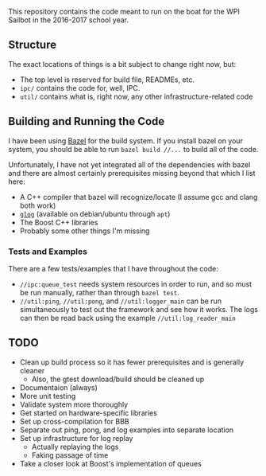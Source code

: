 This repository contains the code meant to run on the boat for the WPI Sailbot
in the 2016-2017 school year.

## Structure

The exact locations of things is a bit subject to change right now, but:

- The top level is reserved for build file, READMEs, etc.
- `ipc/` contains the code for, well, IPC.
- `util/` contains what is, right now, any other infrastructure-related code

## Building and Running the Code

I have been using [Bazel](https://www.bazel.io/) for the build system. If you
install bazel on your system, you should be able to run `bazel build //...` to
build all of the code.

Unfortunately, I have not yet integrated all of the dependencies with bazel and
there are almost certainly prerequisites missing beyond that which I list here:

- A C++ compiler that bazel will recognize/locate (I assume gcc and clang both work)
- [`glog`](https://github.com/google/glog) (available on debian/ubuntu through `apt`)
- The Boost C++ libraries
- Probably some other things I'm missing

### Tests and Examples

There are a few tests/examples that I have throughout the code:
- `//ipc:queue_test` needs system resources in order to run, and so must be run
    manually, rather than through `bazel test`.
- `//util:ping`, `//util:pong`, and `//util:logger_main` can be run
    simultaneously to test out the framework and see how it works.
    The logs can then be read back using the example `//util:log_reader_main`

## TODO

- Clean up build process so it has fewer prerequisites and is generally cleaner
  - Also, the gtest download/build should be cleaned up
- Documentaion (always)
- More unit testing
- Validate system more thoroughly
- Get started on hardware-specific libraries
- Set up cross-compilation for BBB
- Separate out ping, pong, and log examples into separate location
- Set up infrastructure for log replay
  - Actually replaying the logs
  - Faking passage of time
- Take a closer look at Boost's implementation of queues
